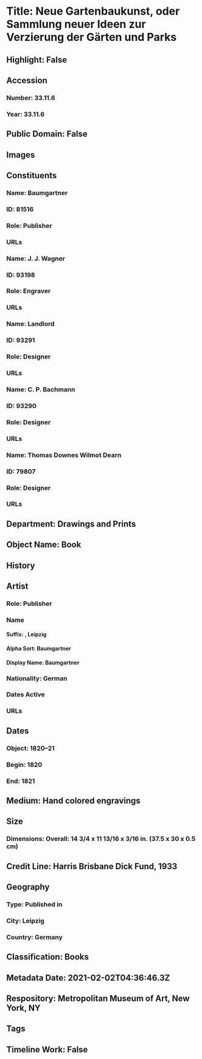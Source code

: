 # Title: Neue Gartenbaukunst, oder Sammlung neuer Ideen zur Verzierung der Gärten und Parks
## Highlight: False
## Accession
### Number: 33.11.6
### Year: 33.11.6
## Public Domain: False
## Images
## Constituents
### Name: Baumgartner
### ID: 81516
### Role: Publisher
### URLs
### Name: J. J. Wagner
### ID: 93198
### Role: Engraver
### URLs
### Name: Landlord
### ID: 93291
### Role: Designer
### URLs
### Name: C. P. Bachmann
### ID: 93290
### Role: Designer
### URLs
### Name: Thomas Downes Wilmot Dearn
### ID: 79807
### Role: Designer
### URLs
## Department: Drawings and Prints
## Object Name: Book
## History
## Artist
### Role: Publisher
### Name
#### Suffix: , Leipzig
#### Alpha Sort: Baumgartner
#### Display Name: Baumgartner
### Nationality: German
### Dates Active
### URLs
## Dates
### Object: 1820–21
### Begin: 1820
### End: 1821
## Medium: Hand colored engravings
## Size
### Dimensions: Overall: 14 3/4 x 11 13/16 x 3/16 in. (37.5 x 30 x 0.5 cm)
## Credit Line: Harris Brisbane Dick Fund, 1933
## Geography
### Type: Published in
### City: Leipzig
### Country: Germany
## Classification: Books
## Metadata Date: 2021-02-02T04:36:46.3Z
## Respository: Metropolitan Museum of Art, New York, NY
## Tags
## Timeline Work: False